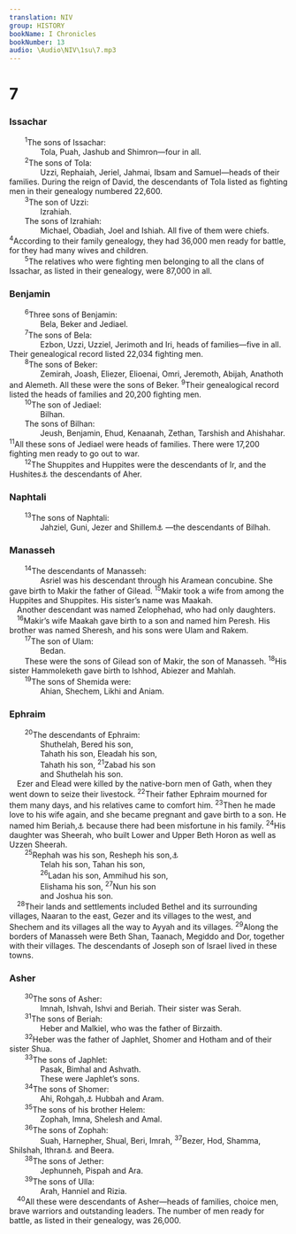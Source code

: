 ```yaml
---
translation: NIV
group: HISTORY
bookName: I Chronicles 
bookNumber: 13
audio: \Audio\NIV\1su\7.mp3
---
```


<div class="title"><h1>7</h1><h3>Issachar </h3></div>
<span class="verse 1su_7_1">  <sup>1</sup>The sons of Issachar: <br/>    Tola, Puah, Jashub and Shimron—four in all. <br/></span>
<span class="verse 1su_7_2">  <sup>2</sup>The sons of Tola: <br/>    Uzzi, Rephaiah, Jeriel, Jahmai, Ibsam and Samuel—heads of their families. During the reign of David, the descendants of Tola listed as fighting men in their genealogy numbered 22,600. <br/></span>
<span class="verse 1su_7_3">  <sup>3</sup>The son of Uzzi: <br/>    Izrahiah. <br/>  The sons of Izrahiah: <br/>    Michael, Obadiah, Joel and Ishiah. All five of them were chiefs. </span>
<span class="verse 1su_7_4"><sup>4</sup>According to their family genealogy, they had 36,000 men ready for battle, for they had many wives and children. <br/></span>
<span class="verse 1su_7_5">  <sup>5</sup>The relatives who were fighting men belonging to all the clans of Issachar, as listed in their genealogy, were 87,000 in all. <br/></span>
<div class="title"><h3>Benjamin </h3></div>
<span class="verse 1su_7_6">  <sup>6</sup>Three sons of Benjamin: <br/>    Bela, Beker and Jediael. <br/></span>
<span class="verse 1su_7_7">  <sup>7</sup>The sons of Bela: <br/>    Ezbon, Uzzi, Uzziel, Jerimoth and Iri, heads of families—five in all. Their genealogical record listed 22,034 fighting men. <br/></span>
<span class="verse 1su_7_8">  <sup>8</sup>The sons of Beker: <br/>    Zemirah, Joash, Eliezer, Elioenai, Omri, Jeremoth, Abijah, Anathoth and Alemeth. All these were the sons of Beker. </span>
<span class="verse 1su_7_9"><sup>9</sup>Their genealogical record listed the heads of families and 20,200 fighting men. <br/></span>
<span class="verse 1su_7_10">  <sup>10</sup>The son of Jediael: <br/>    Bilhan. <br/>  The sons of Bilhan: <br/>    Jeush, Benjamin, Ehud, Kenaanah, Zethan, Tarshish and Ahishahar. </span>
<span class="verse 1su_7_11"><sup>11</sup>All these sons of Jediael were heads of families. There were 17,200 fighting men ready to go out to war. <br/></span>
<span class="verse 1su_7_12">  <sup>12</sup>The Shuppites and Huppites were the descendants of Ir, and the Hushites<a data-toggle="tooltip" data-placement="bottom" title="Or Ir. The sons of Dan: Hushim, (see Gen. 46:23); Hebrew does not have The sons of Dan .">⚓</a> the descendants of Aher. <br/></span>
<div class="title"><h3>Naphtali </h3></div>
<span class="verse 1su_7_13">  <sup>13</sup>The sons of Naphtali: <br/>    Jahziel, Guni, Jezer and Shillem<a data-toggle="tooltip" data-placement="bottom" title="Some Hebrew and Septuagint manuscripts (see also Gen. 46:24 and Num. 26:49); most Hebrew manuscripts Shallum">⚓</a> —the descendants of Bilhah. <br/></span>
<div class="title"><h3>Manasseh </h3></div>
<span class="verse 1su_7_14">  <sup>14</sup>The descendants of Manasseh: <br/>    Asriel was his descendant through his Aramean concubine. She gave birth to Makir the father of Gilead. </span>
<span class="verse 1su_7_15"><sup>15</sup>Makir took a wife from among the Huppites and Shuppites. His sister’s name was Maakah. <br/> Another descendant was named Zelophehad, who had only daughters. <br/></span>
<span class="verse 1su_7_16"> <sup>16</sup>Makir’s wife Maakah gave birth to a son and named him Peresh. His brother was named Sheresh, and his sons were Ulam and Rakem. <br/></span>
<span class="verse 1su_7_17">  <sup>17</sup>The son of Ulam: <br/>    Bedan. <br/>  These were the sons of Gilead son of Makir, the son of Manasseh. </span>
<span class="verse 1su_7_18"><sup>18</sup>His sister Hammoleketh gave birth to Ishhod, Abiezer and Mahlah. <br/></span>
<span class="verse 1su_7_19">  <sup>19</sup>The sons of Shemida were: <br/>    Ahian, Shechem, Likhi and Aniam. <br/></span>
<div class="title"><h3>Ephraim </h3></div>
<span class="verse 1su_7_20">  <sup>20</sup>The descendants of Ephraim: <br/>    Shuthelah, Bered his son, <br/>    Tahath his son, Eleadah his son, <br/>    Tahath his son, </span>
<span class="verse 1su_7_21"><sup>21</sup>Zabad his son <br/>    and Shuthelah his son. <br/> Ezer and Elead were killed by the native-born men of Gath, when they went down to seize their livestock. </span>
<span class="verse 1su_7_22"><sup>22</sup>Their father Ephraim mourned for them many days, and his relatives came to comfort him. </span>
<span class="verse 1su_7_23"><sup>23</sup>Then he made love to his wife again, and she became pregnant and gave birth to a son. He named him Beriah,<a data-toggle="tooltip" data-placement="bottom" title="sounds like the Hebrew for misfortune.">⚓</a> because there had been misfortune in his family. </span>
<span class="verse 1su_7_24"><sup>24</sup>His daughter was Sheerah, who built Lower and Upper Beth Horon as well as Uzzen Sheerah. <br/></span>
<span class="verse 1su_7_25">  <sup>25</sup>Rephah was his son, Resheph his son,<a data-toggle="tooltip" data-placement="bottom" title="Some Septuagint manuscripts; Hebrew does not have his son .">⚓</a><br/>    Telah his son, Tahan his son, <br/></span>
<span class="verse 1su_7_26">    <sup>26</sup>Ladan his son, Ammihud his son, <br/>    Elishama his son, </span>
<span class="verse 1su_7_27"><sup>27</sup>Nun his son <br/>    and Joshua his son. <br/></span>
<span class="verse 1su_7_28"> <sup>28</sup>Their lands and settlements included Bethel and its surrounding villages, Naaran to the east, Gezer and its villages to the west, and Shechem and its villages all the way to Ayyah and its villages. </span>
<span class="verse 1su_7_29"><sup>29</sup>Along the borders of Manasseh were Beth Shan, Taanach, Megiddo and Dor, together with their villages. The descendants of Joseph son of Israel lived in these towns. <br/></span>
<div class="title"><h3>Asher </h3></div>
<span class="verse 1su_7_30">  <sup>30</sup>The sons of Asher: <br/>    Imnah, Ishvah, Ishvi and Beriah. Their sister was Serah. <br/></span>
<span class="verse 1su_7_31">  <sup>31</sup>The sons of Beriah: <br/>    Heber and Malkiel, who was the father of Birzaith. <br/></span>
<span class="verse 1su_7_32">  <sup>32</sup>Heber was the father of Japhlet, Shomer and Hotham and of their sister Shua. <br/></span>
<span class="verse 1su_7_33">  <sup>33</sup>The sons of Japhlet: <br/>    Pasak, Bimhal and Ashvath. <br/>    These were Japhlet’s sons. <br/></span>
<span class="verse 1su_7_34">  <sup>34</sup>The sons of Shomer: <br/>    Ahi, Rohgah,<a data-toggle="tooltip" data-placement="bottom" title="Or of his brother Shomer: Rohgah">⚓</a> Hubbah and Aram. <br/></span>
<span class="verse 1su_7_35">  <sup>35</sup>The sons of his brother Helem: <br/>    Zophah, Imna, Shelesh and Amal. <br/></span>
<span class="verse 1su_7_36">  <sup>36</sup>The sons of Zophah: <br/>    Suah, Harnepher, Shual, Beri, Imrah, </span>
<span class="verse 1su_7_37"><sup>37</sup>Bezer, Hod, Shamma, Shilshah, Ithran<a data-toggle="tooltip" data-placement="bottom" title="Possibly a variant of Jether">⚓</a> and Beera. <br/></span>
<span class="verse 1su_7_38">  <sup>38</sup>The sons of Jether: <br/>    Jephunneh, Pispah and Ara. <br/></span>
<span class="verse 1su_7_39">  <sup>39</sup>The sons of Ulla: <br/>    Arah, Hanniel and Rizia. <br/></span>
<span class="verse 1su_7_40"> <sup>40</sup>All these were descendants of Asher—heads of families, choice men, brave warriors and outstanding leaders. The number of men ready for battle, as listed in their genealogy, was 26,000. <br/></span>
